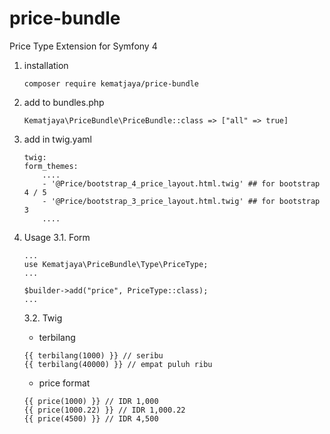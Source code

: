 # price-bundle
Price Type Extension for Symfony 4
1. installation
    ```
    composer require kematjaya/price-bundle
    ```

2. add to bundles.php
    ```
    Kematjaya\PriceBundle\PriceBundle::class => ["all" => true]
    ```
3. add in twig.yaml
    ```
    twig:
    form_themes: 
        ....
        - '@Price/bootstrap_4_price_layout.html.twig' ## for bootstrap 4 / 5
        - '@Price/bootstrap_3_price_layout.html.twig' ## for bootstrap 3
        ....
    ```
4. Usage
    3.1. Form
    ```
    ...
    use Kematjaya\PriceBundle\Type\PriceType;
    ...

    $builder->add("price", PriceType::class);
    ...
    ```
    3.2. Twig
    - terbilang
    ```
    {{ terbilang(1000) }} // seribu
    {{ terbilang(40000) }} // empat puluh ribu
    ```
    - price format
    ```
    {{ price(1000) }} // IDR 1,000
    {{ price(1000.22) }} // IDR 1,000.22
    {{ price(4500) }} // IDR 4,500
    ```
